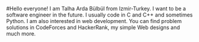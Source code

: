 
#Hello everyone!
I am Talha Arda Bülbül from Izmir-Turkey. I want to be a software engineer in the future.
I usually code in C and C++ and sometimes Python. I am also interested in web development.
You can find problem solutions in CodeForces and HackerRank, my simple Web designs and much more.
